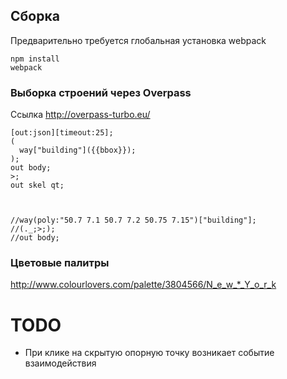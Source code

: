 ## Сборка

Предварительно требуется глобальная установка webpack
```
npm install
webpack
```

### Выборка строений через Overpass

Ссылка http://overpass-turbo.eu/
```
[out:json][timeout:25];
(
  way["building"]({{bbox}});  
);
out body;
>;
out skel qt;



//way(poly:"50.7 7.1 50.7 7.2 50.75 7.15")["building"];
//(._;>;);
//out body;
```

### Цветовые палитры

http://www.colourlovers.com/palette/3804566/N_e_w_*_Y_o_r_k

# TODO

* При клике на скрытую опорную точку возникает событие взаимодействия